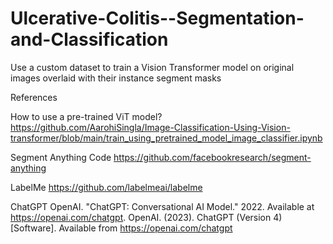 # Ulcerative-Colitis--Segmentation-and-Classification
Use a custom dataset to train a Vision Transformer model on original images overlaid with their instance segment masks

References

How to use a pre-trained ViT model?
https://github.com/AarohiSingla/Image-Classification-Using-Vision-transformer/blob/main/train_using_pretrained_model_image_classifier.ipynb

Segment Anything Code
https://github.com/facebookresearch/segment-anything

LabelMe
https://github.com/labelmeai/labelme

ChatGPT
OpenAI. "ChatGPT: Conversational AI Model." 2022. Available at https://openai.com/chatgpt.
OpenAI. (2023). ChatGPT (Version 4) [Software]. Available from https://openai.com/chatgpt
